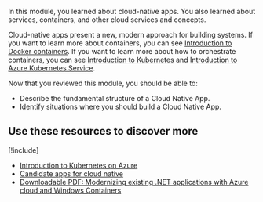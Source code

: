 In this module, you learned about cloud-native apps. You also learned about services, containers, and other cloud services and concepts.

Cloud-native apps present a new, modern approach for building systems. If you want to learn more about containers, you can see [Introduction to Docker containers](/training/modules/intro-to-docker-containers/). If you want to learn more about how to orchestrate containers, you can see [Introduction to Kubernetes](/training/modules/intro-to-kubernetes/) and [Introduction to Azure Kubernetes Service](/training/modules/intro-to-azure-kubernetes-service/).

Now that you reviewed this module, you should be able to:

* Describe the fundamental structure of a Cloud Native App.
* Identify situations where you should build a Cloud Native App.

## Use these resources to discover more

[!include[](../../../includes/open-link-in-new-tab-note.md)]

* [Introduction to Kubernetes on Azure](/training/paths/intro-to-kubernetes-on-azure/)
* [Candidate apps for cloud native](/dotnet/architecture/cloud-native/candidate-apps)
* [Downloadable PDF: Modernizing existing .NET applications with Azure cloud and Windows Containers](https://dotnet.microsoft.com/download/thank-you/modernizing-existing-net-apps-ebook)
